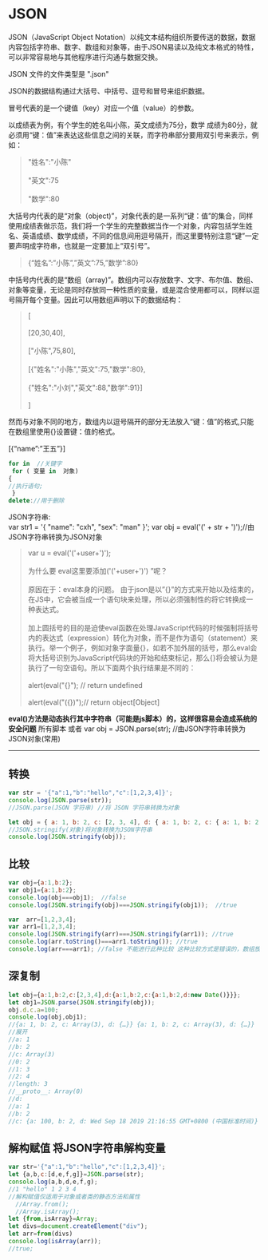 # JSON

JSON（JavaScript Object Notation）以纯文本结构组织所要传送的数据，数据内容包括字符串、数字、数组和对象等，由于JSON易读以及纯文本格式的特性，可以非常容易地与其他程序进行沟通与数据交换。

JSON 文件的文件类型是 ".json"

JSON的数据结构通过大括号、中括号、逗号和冒号来组织数据。

冒号代表的是一个键值（key）对应一个值（value）的参数。

以成绩表为例，有个学生的姓名叫小陈，英文成绩为75分，数学 成绩为80分，就必须用“键：值”来表达这些信息之间的关联，而字符串部分要用双引号来表示，例如：

>"姓名":"小陈"</br>     
>"英文":75</br>     
>"数学":80</br>     

大括号内代表的是“对象（object)”，对象代表的是一系列“键：值”的集合，同样使用成绩表做示范，我们将一个学生的完整数据当作一个对象，内容包括学生姓名、英语成绩、数学成绩，不同的信息间用逗号隔开，而这里要特别注意“键”一定要声明成字符串，也就是一定要加上“双引号”。

>{“姓名”:”小陈”,”英文”:75,”数学”:80}

中括号内代表的是“数组（array)”。数组内可以存放数字、文字、布尔值、数组、对象等变量，无论是同时存放同一种性质的变量，或是混合使用都可以，同样以逗号隔开每个变量。因此可以用数组声明以下的数据结构：

>[</br>     
>[20,30,40],</br>     
>["小陈",75,80],   </br>      
>[{"姓名":"小陈","英文":75,"数学":80},    </br>      
>{"姓名":"小刘","英文":88,"数学":91}]</br>     
>]</br>     

然而与对象不同的地方，数组内以逗号隔开的部分无法放入“键：值”的格式,只能在数组里使用{}设置键：值的格式。

[{“name”:”王五”}]

```js
for in  //关键字
 for ( 变量 in  对象) 
{ 
//执行语句; 
 }
delete://用于删除
```
JSON字符串:    
var str1 = '{ "name": "cxh", "sex": "man" }';
var obj = eval('(' + str + ')');//由JSON字符串转换为JSON对象

>var u = eval('('+user+')');</br>     
>为什么要 eval这里要添加('('+user+')') ”呢？</br>     
>原因在于：eval本身的问题。 由于json是以”{}”的方式来开始以及结束的，在JS中，它会被当成一个语句块来处理，所以必须强制性的将它转换成一种表达式。</br>     
>加上圆括号的目的是迫使eval函数在处理JavaScript代码的时候强制将括号内的表达式（expression）转化为对象，而不是作为语句（statement）来执行。举一个例子，例如对象字面量{}，如若不加外层的括号，那么eval会将大括号识别为JavaScript代码块的开始和结束标记，那么{}将会被认为是执行了一句空语句。所以下面两个执行结果是不同的：</br>     
>alert(eval("{}"); // return undefined</br>     
>alert(eval("({})");// return object[Object]</br>     

**eval()方法是动态执行其中字符串（可能是js脚本）的，这样很容易会造成系统的安全问题** 
所有脚本
或者
var obj = JSON.parse(str); //由JSON字符串转换为JSON对象(常用)


---

## 转换

```js
var str = '{"a":1,"b":"hello","c":[1,2,3,4]}';
console.log(JSON.parse(str));
//JSON.parse(JSON 字符串) //将 JSON 字符串转换为对象

let obj = { a: 1, b: 2, c: [2, 3, 4], d: { a: 1, b: 2, c: { a: 1, b: 2 } } };
//JSON.stringify(对象)将对象转换为JSON字符串
console.log(JSON.stringify(obj));
```

## 比较

```js
var obj={a:1,b:2};
var obj1={a:1,b:2};
console.log(obj===obj1);  //false
console.log(JSON.stringify(obj)===JSON.stringify(obj1));  //true

var  arr=[1,2,3,4];
var arr1=[1,2,3,4];
console.log(JSON.stringify(arr)===JSON.stringify(arr1)); //true
console.log(arr.toString()===arr1.toString()); //true
console.log(arr===arr1); //false 不能进行此种比较 这种比较方式是错误的，数组放在堆中，有引用地址 引用地址不同不能进行比较
```

## 深复制

```js
let obj={a:1,b:2,c:[2,3,4],d:{a:1,b:2,c:{a:1,b:2,d:new Date()}}};
let obj1=JSON.parse(JSON.stringify(obj));
obj.d.c.a=100;
console.log(obj,obj1);
//{a: 1, b: 2, c: Array(3), d: {…}} {a: 1, b: 2, c: Array(3), d: {…}}
//展开
//a: 1
//b: 2
//c: Array(3)
//0: 2
//1: 3
//2: 4
//length: 3
//__proto__: Array(0)
//d:
//a: 1
//b: 2
//c: {a: 100, b: 2, d: Wed Sep 18 2019 21:16:55 GMT+0800 (中国标准时间)}
```

## 解构赋值 将JSON字符串解构变量

```js
var str='{"a":1,"b":"hello","c":[1,2,3,4]}';
let {a,b,c:[d,e,f,g]}=JSON.parse(str);
console.log(a,b,d,e,f,g);
//1 "hello" 1 2 3 4
//解构赋值仅适用于对象或者类的静态方法和属性
  //Array.from();
  //Array.isArray();
let {from,isArray}=Array;
let divs=document.createElement("div");
let arr=from(divs)
console.log(isArray(arr));
//true;
```
